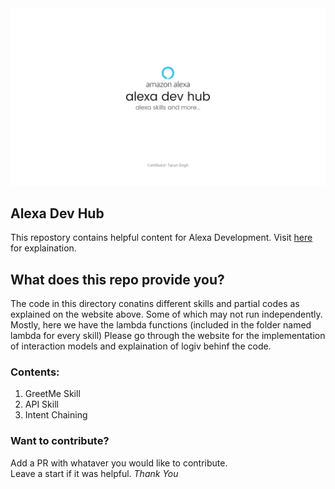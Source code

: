 <img src="./images/banner.png" height = "70%" width = "100%"/>  

## Alexa Dev Hub
This repostory contains helpful content for Alexa Development.
Visit [here](https://tarunnsingh.github.io/alexa-dev-hub/) for explaination.

## What does this repo provide you?
The code in this directory conatins different skills and partial codes as explained on the website above. Some of which may not run independently. Mostly, here we have the lambda functions (included in the folder named lambda for every skill)
Please go through the website for the implementation of interaction models and explaination of logiv behinf the code.  

### Contents:
1. GreetMe Skill
2. API Skill
3. Intent Chaining

### Want to contribute?
Add a PR with whataver you would like to contribute.  
Leave a start if it was helpful.
_Thank You_
